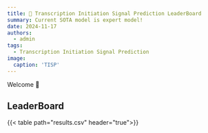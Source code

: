 ```yaml
---
title: 🎉 Transcription Initiation Signal Prediction LeaderBoard
summary: Current SOTA model is expert model!
date: 2024-11-17
authors:
  - admin
tags:
  - Transcription Initiation Signal Prediction
image:
  caption: 'TISP'
---
```


Welcome 👋

## LeaderBoard

{{< table path="results.csv" header="true">}}
